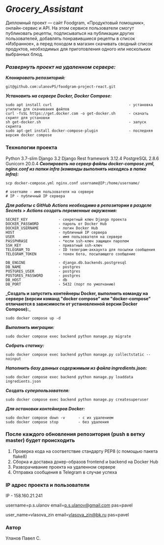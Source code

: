 # **_Grocery_Assistant_**

Дипломный проект — сайт Foodgram, «Продуктовый помощник», онлайн-сервис и API.
На этом сервисе пользователи смогут публиковать рецепты, подписываться на публикации других пользователей, добавлять понравившиеся рецепты в список «Избранное», а перед походом в магазин скачивать сводный список продуктов, необходимых для приготовления одного или нескольких выбранных блюд.

### _Развернуть проект на удаленном сервере:_

**_Клонировать репозиторий:_**

```
git@github.com:ulanovPS/foodgram-project-react.git
```

**_Установить на сервере Docker, Docker Compose:_**

```
sudo apt install curl                                   - установка утилиты для скачивания файлов
curl -fsSL https://get.docker.com -o get-docker.sh      - скачать скрипт для установки
sh get-docker.sh                                        - запуск скрипта
sudo apt-get install docker-compose-plugin              - последняя версия docker compose
```

### Технологии проекта

Python 3.7-slim
Django 3.2
Django Rest framework 3.12.4
PostgreSQL 2.8.6
Gunicorn 20.0.4
**_Скопировать на сервер файлы docker-compose.yml, nginx.conf из папки infra (команды выполнять находясь в папке infra):_**

```
scp docker-compose.yml nginx.conf username@IP:/home/username/

# username - имя пользователя на сервере
# IP - публичный IP сервера
```

**_Для работы с GitHub Actions необходимо в репозитории в разделе Secrets > Actions создать переменные окружения:_**

```
SECRET_KEY              - секретный ключ Django проекта
DOCKER_PASSWORD         - пароль от Docker Hub
DOCKER_USERNAME         - логин Docker Hub
HOST                    - публичный IP сервера
USER                    - имя пользователя на сервере
PASSPHRASE              - *если ssh-ключ защищен паролем
SSH_KEY                 - приватный ssh-ключ
TELEGRAM_TO             - ID телеграм-аккаунта для посылки сообщения
TELEGRAM_TOKEN          - токен бота, посылающего сообщение

DB_ENGINE               - django.db.backends.postgresql
DB_NAME                 - postgres
POSTGRES_USER           - postgres
POSTGRES_PASSWORD       - postgres
DB_HOST                 - db
DB_PORT                 - 5432 (порт по умолчанию)
```

**_Создать и запустить контейнеры Docker, выполнить команду на сервере (версии команд "docker compose" или "docker-compose" отличаются в зависимости от установленной версии Docker Compose):**_

```
sudo docker compose up -d
```

**_Выполнить миграции:_**

```
sudo docker compose exec backend python manage.py migrate
```

**_Собрать статику:_**

```
sudo docker compose exec backend python manage.py collectstatic --noinput
```

**_Наполнить базу данных содержимым из файла ingredients.json:_**

```
sudo docker compose exec backend python manage.py loaddata ingredients.json
```

**_Создать суперпользователя:_**

```
sudo docker compose exec backend python manage.py createsuperuser
```

**_Для остановки контейнеров Docker:_**

```
sudo docker compose down -v      - с их удалением
sudo docker compose stop         - без удаления
```

### После каждого обновления репозитория (push в ветку master) будет происходить

1. Проверка кода на соответствие стандарту PEP8 (с помощью пакета flake8)
2. Сборка и доставка докер-образов frontend и backend на Docker Hub
3. Разворачивание проекта на удаленном сервере
4. Отправка сообщения в Telegram в случае успеха

### IP адрес проекта и пользователи

IP - 158.160.21.241

username=p.s.ulanov
email=p.s.ulanov@gmail.com
pas=pavel

user_name=vlasova_zin
email=vlasova_zin@bk.ru
pas=pavel

### Автор

Уланов Павел C.